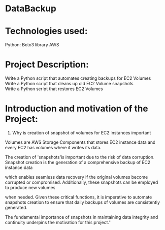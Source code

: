 # DataBackup

# Technologies used: 
Python: Boto3 library
AWS

# Project Description:
Write a Python script that automates creating backups for EC2 Volumes <br/>
Write a Python script that cleans up old EC2 Volume snapshots <br/>
Write a Python script that restores EC2 Volumes   <br/>

# Introduction and motivation of the Project:
1. Why is creation of snapshot of volumes for EC2 instances important

Volumes are AWS Storage Components that stores EC2 instance data and every EC2 has volumes where it writes its data.
   
The creation of 'snapshots'is important due to the risk of data corruption. Snapshot creation is the generation of a comprehensive backup of EC2 instance data  

which enables seamless data recovery if the original volumes become corrupted or compromised. Additionally, these snapshots can be employed to produce new volumes

when needed. Given these critical functions, it is imperative to automate snapshots creation to ensure that daily backups of volumes are consistently generated. 

The fundamental importance of snapshots in maintaining data integrity and continuity underpins the motivation for this project."

